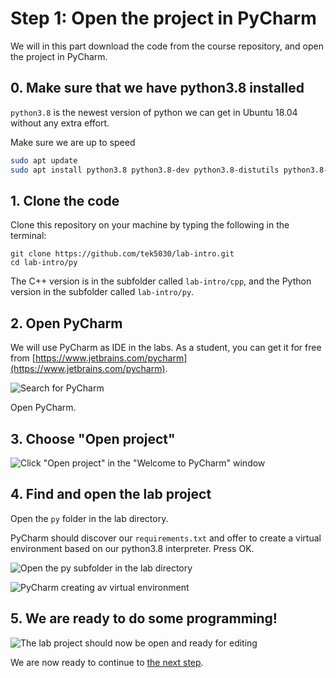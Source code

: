 # Step 1: Open the project in PyCharm
We will in this part download the code from the course repository, and open the project in PyCharm.

## 0. Make sure that we have python3.8 installed
`python3.8` is the newest version of python we can get in Ubuntu 18.04 without any extra effort.

Make sure we are up to speed
```bash
sudo apt update
sudo apt install python3.8 python3.8-dev python3.8-distutils python3.8-venv
```

## 1. Clone the code
Clone this repository on your machine by typing the following in the terminal:
```
git clone https://github.com/tek5030/lab-intro.git
cd lab-intro/py
```

The C++ version is in the subfolder called `lab-intro/cpp`,
and the Python version in the subfolder called `lab-intro/py`. 

## 2. Open PyCharm
We will use PyCharm as IDE in the labs.
As a student, you can get it for free from [https://www.jetbrains.com/pycharm](https://www.jetbrains.com/pycharm).

![Search for PyCharm](img/find-pycharm.png)

Open PyCharm.

## 3. Choose "Open project"
![Click "Open project" in the "Welcome to PyCharm" window](img/open-project.png)

## 4. Find and open the lab project
Open the `py` folder in the lab directory.

PyCharm should discover our `requirements.txt` and offer to create a virtual environment based on our python3.8 interpreter. Press OK.

![Open the py subfolder in the lab directory](img/find-code-1.png)

![PyCharm creating av virtual environment](img/create-env.png)

## 5. We are ready to do some programming!
![The lab project should now be open and ready for editing](img/opened-project-1.png)

We are now ready to continue to [the next step](2-acquire-and-display-live-video.md).
